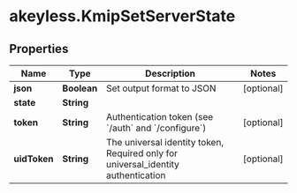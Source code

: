 # akeyless.KmipSetServerState

## Properties

Name | Type | Description | Notes
------------ | ------------- | ------------- | -------------
**json** | **Boolean** | Set output format to JSON | [optional] 
**state** | **String** |  | 
**token** | **String** | Authentication token (see &#x60;/auth&#x60; and &#x60;/configure&#x60;) | [optional] 
**uidToken** | **String** | The universal identity token, Required only for universal_identity authentication | [optional] 


